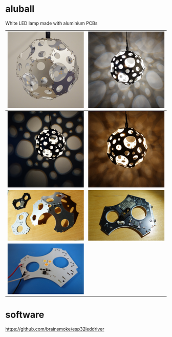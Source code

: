 # aluball

White LED lamp made with aluminium PCBs

| <img src="img/lamp.jpg" width="512">   | <img src="img/multiple.jpg" width="512"> |
|-|-|
| <img src="img/single.jpg" width="512"> | <img src="img/warm.jpg" width="512">     |
| <img src="img/dihedral.jpg" width="513"> |<img src="img/driver.jpg" width="513">  |
| <img src="img/facet.jpg" width="513"> | |

# software

https://github.com/brainsmoke/esp32leddriver


